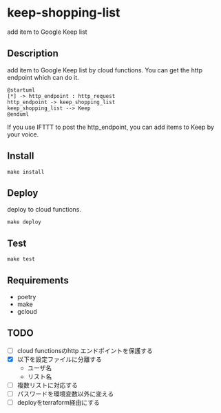 # keep-shopping-list

add item to Google Keep list

## Description

add item to Google Keep list by cloud functions.
You can get the http endpoint which can do it.

```plantuml
@startuml
[*] -> http_endpoint : http_request
http_endpoint -> keep_shopping_list
keep_shopping_list --> Keep
@enduml
```

If you use IFTTT to post the http_endpoint,
you can add items to Keep by your voice.

## Install

`make install`

## Deploy

deploy to cloud functions.

`make deploy`

## Test

`make test`

## Requirements

- poetry
- make
- gcloud

## TODO

- [ ] cloud functionsのhttp エンドポイントを保護する
- [x] 以下を設定ファイルに分離する
  - ユーザ名
  - リスト名
- [ ] 複数リストに対応する
- [ ] パスワードを環境変数以外に変える
- [ ] deployをterraform経由にする
